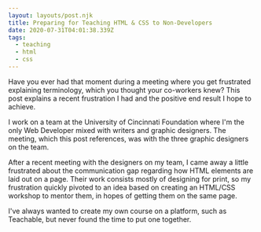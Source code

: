 ```yaml
---
layout: layouts/post.njk
title: Preparing for Teaching HTML & CSS to Non-Developers
date: 2020-07-31T04:01:38.339Z
tags:
  - teaching
  - html
  - css
---
```

Have you ever had that moment during a meeting where you get frustrated explaining terminology, which you thought your co-workers knew? This post explains a recent frustration I had and the positive end result I hope to achieve.

I work on a team at the University of Cincinnati Foundation where I'm the only Web Developer mixed with writers and graphic designers. The meeting, which this post references, was with the three graphic designers on the team. 

After a recent meeting with the designers on my team, I came away a little frustrated about the communication gap regarding how HTML elements are laid out on a page. Their work consists mostly of designing for print, so my frustration quickly pivoted to an idea based on creating an HTML/CSS workshop to mentor them, in hopes of getting them on the same page. 

I've always wanted to create my own course on a platform, such as Teachable, but never found the time to put one together. 